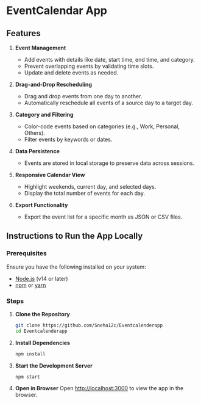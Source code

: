 # EventCalendar App

## Features

1. **Event Management**
   - Add events with details like date, start time, end time, and category.
   - Prevent overlapping events by validating time slots.
   - Update and delete events as needed.

2. **Drag-and-Drop Rescheduling**
   - Drag and drop events from one day to another.
   - Automatically reschedule all events of a source day to a target day.

3. **Category and Filtering**
   - Color-code events based on categories (e.g., Work, Personal, Others).
   - Filter events by keywords or dates.

4. **Data Persistence**
   - Events are stored in local storage to preserve data across sessions.

5. **Responsive Calendar View**
   - Highlight weekends, current day, and selected days.
   - Display the total number of events for each day.

6. **Export Functionality**
   - Export the event list for a specific month as JSON or CSV files.

## Instructions to Run the App Locally

### Prerequisites

Ensure you have the following installed on your system:

- [Node.js](https://nodejs.org/) (v14 or later)
- [npm](https://www.npmjs.com/) or [yarn](https://yarnpkg.com/)

### Steps

1. **Clone the Repository**
   ```bash
   git clone https://github.com/Sneha12c/Eventcalenderapp
   cd Eventcalenderapp
   ```

2. **Install Dependencies**
   ```bash
   npm install
   ```

3. **Start the Development Server**
   ```bash
   npm start
   ```

4. **Open in Browser**
   Open [http://localhost:3000](http://localhost:3000) to view the app in the browser.

